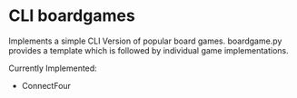 # CLI boardgames

Implements a simple CLI Version of popular board games.
boardgame.py provides a template which is followed by individual game implementations.

Currently Implemented: 
- ConnectFour
